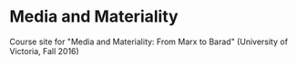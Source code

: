 # Media and Materiality 

Course site for "Media and Materiality: From Marx to Barad" (University of Victoria, Fall 2016) 